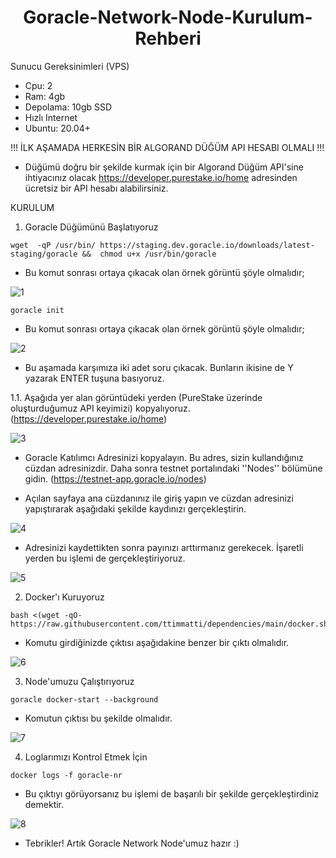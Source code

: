 <h1 align="center"> Goracle-Network-Node-Kurulum-Rehberi </h1>

Sunucu Gereksinimleri (VPS)
- Cpu: 2
- Ram: 4gb
- Depolama: 10gb SSD
- Hızlı Internet
- Ubuntu: 20.04+

!!! İLK AŞAMADA HERKESİN BİR ALGORAND DÜĞÜM API HESABI OLMALI !!!

- Düğümü doğru bir şekilde kurmak için bir Algorand Düğüm API'sine ihtiyacınız olacak
https://developer.purestake.io/home adresinden ücretsiz bir API hesabı alabilirsiniz.

KURULUM

1. Goracle Düğümünü Başlatıyoruz

```
wget  -qP /usr/bin/ https://staging.dev.goracle.io/downloads/latest-staging/goracle &&  chmod u+x /usr/bin/goracle
```
- Bu komut sonrası ortaya çıkacak olan örnek görüntü şöyle olmalıdır;

![1](https://user-images.githubusercontent.com/98269269/224921641-b031d523-6e00-45af-8301-b596f796be54.png)

```
goracle init
```

- Bu komut sonrası ortaya çıkacak olan örnek görüntü şöyle olmalıdır;

![2](https://user-images.githubusercontent.com/98269269/224921811-b336d610-4ed8-4dba-b38d-b85629d37f0c.png)

- Bu aşamada karşımıza iki adet soru çıkacak. Bunların ikisine de Y yazarak ENTER tuşuna basıyoruz.

1.1. Aşağıda yer alan görüntüdeki yerden (PureStake üzerinde oluşturduğumuz API keyimizi) kopyalıyoruz. (https://developer.purestake.io/home)

![3](https://user-images.githubusercontent.com/98269269/224922901-2de5deea-549d-48d2-bbbc-ea4400952a64.png)

- Goracle Katılımcı Adresinizi kopyalayın. Bu adres, sizin kullandığınız cüzdan adresinizdir. Daha sonra testnet portalındaki ''Nodes'' bölümüne gidin. (https://testnet-app.goracle.io/nodes)

- Açılan sayfaya ana cüzdanınız ile giriş yapın ve cüzdan adresinizi yapıştırarak aşağıdaki şekilde kaydınızı gerçekleştirin.

![4](https://user-images.githubusercontent.com/98269269/224924150-acc85d50-36b0-45ba-aa2a-eaf0c6124807.png)

- Adresinizi kaydettikten sonra payınızı arttırmanız gerekecek. İşaretli yerden bu işlemi de gerçekleştiriyoruz.

![5](https://user-images.githubusercontent.com/98269269/224924612-765808db-d4b6-455e-ae30-adc6d325d241.png)


2. Docker'ı Kuruyoruz

```
bash <(wget -qO- https://raw.githubusercontent.com/ttimmatti/dependencies/main/docker.sh)
```

- Komutu girdiğinizde çıktısı aşağıdakine benzer bir çıktı olmalıdır.

![6](https://user-images.githubusercontent.com/98269269/224924900-8d013feb-2bae-4565-84bb-a1f4ca2faaab.png)

3. Node'umuzu Çalıştırıyoruz

```
goracle docker-start --background
```
- Komutun çıktısı bu şekilde olmalıdır.

![7](https://user-images.githubusercontent.com/98269269/224925319-e099360c-a770-4e88-991c-7d173bfb47c8.png)

4. Loglarımızı Kontrol Etmek İçin

```
docker logs -f goracle-nr
```
- Bu çıktıyı görüyorsanız bu işlemi de başarılı bir şekilde gerçekleştirdiniz demektir.

![8](https://user-images.githubusercontent.com/98269269/224925594-b243555f-1641-4ccd-9605-db95591e5447.png)

- Tebrikler! Artık Goracle Network Node'umuz hazır :)

